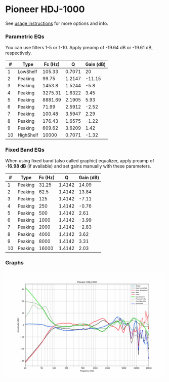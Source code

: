 # Pioneer HDJ-1000
See [usage instructions](https://github.com/jaakkopasanen/AutoEq#usage) for more options and info.

### Parametric EQs
You can use filters 1-5 or 1-10. Apply preamp of -19.64 dB or -19.61 dB, respectively.

|   # | Type      |   Fc (Hz) |      Q |   Gain (dB) |
|-----|-----------|-----------|--------|-------------|
|   1 | LowShelf  |    105.33 | 0.7071 |       20    |
|   2 | Peaking   |     99.75 | 1.2147 |      -11.15 |
|   3 | Peaking   |   1453.8  | 1.5244 |       -5.8  |
|   4 | Peaking   |   3275.31 | 1.6322 |        3.45 |
|   5 | Peaking   |   8881.69 | 2.1905 |        5.93 |
|   6 | Peaking   |     71.99 | 2.5912 |       -2.52 |
|   7 | Peaking   |    100.48 | 3.5947 |        2.29 |
|   8 | Peaking   |    176.43 | 1.6575 |       -1.22 |
|   9 | Peaking   |    609.62 | 3.6209 |        1.42 |
|  10 | HighShelf |  10000    | 0.7071 |       -1.32 |

### Fixed Band EQs
When using fixed band (also called graphic) equalizer, apply preamp of **-16.98 dB** (if available) and set gains manually with these parameters.

|   # | Type    |   Fc (Hz) |      Q |   Gain (dB) |
|-----|---------|-----------|--------|-------------|
|   1 | Peaking |     31.25 | 1.4142 |       14.09 |
|   2 | Peaking |     62.5  | 1.4142 |       13.84 |
|   3 | Peaking |    125    | 1.4142 |       -7.11 |
|   4 | Peaking |    250    | 1.4142 |       -0.76 |
|   5 | Peaking |    500    | 1.4142 |        2.61 |
|   6 | Peaking |   1000    | 1.4142 |       -3.99 |
|   7 | Peaking |   2000    | 1.4142 |       -2.83 |
|   8 | Peaking |   4000    | 1.4142 |        3.62 |
|   9 | Peaking |   8000    | 1.4142 |        3.31 |
|  10 | Peaking |  16000    | 1.4142 |        2.03 |

### Graphs
![](./Pioneer%20HDJ-1000.png)
